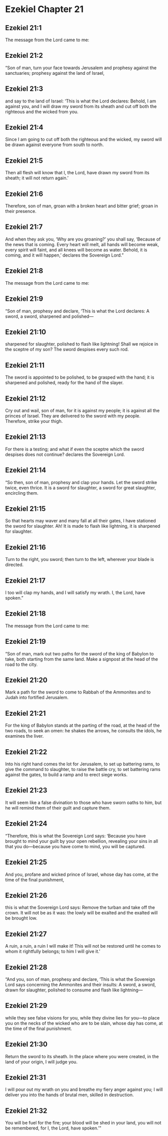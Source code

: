 # Ezekiel Chapter 21

## Ezekiel 21:1
The message from the Lord came to me:

## Ezekiel 21:2
“Son of man, turn your face towards Jerusalem and prophesy against the sanctuaries; prophesy against the land of Israel,

## Ezekiel 21:3
and say to the land of Israel: ‘This is what the Lord declares: Behold, I am against you, and I will draw my sword from its sheath and cut off both the righteous and the wicked from you.

## Ezekiel 21:4
Since I am going to cut off both the righteous and the wicked, my sword will be drawn against everyone from south to north.

## Ezekiel 21:5
Then all flesh will know that I, the Lord, have drawn my sword from its sheath; it will not return again.’

## Ezekiel 21:6
Therefore, son of man, groan with a broken heart and bitter grief; groan in their presence.

## Ezekiel 21:7
And when they ask you, ‘Why are you groaning?’ you shall say, ‘Because of the news that is coming. Every heart will melt, all hands will become weak, every spirit will faint, and all knees will become as water. Behold, it is coming, and it will happen,’ declares the Sovereign Lord.”

## Ezekiel 21:8
The message from the Lord came to me:

## Ezekiel 21:9
“Son of man, prophesy and declare, ‘This is what the Lord declares: A sword, a sword, sharpened and polished—

## Ezekiel 21:10
sharpened for slaughter, polished to flash like lightning! Shall we rejoice in the sceptre of my son? The sword despises every such rod.

## Ezekiel 21:11
The sword is appointed to be polished, to be grasped with the hand; it is sharpened and polished, ready for the hand of the slayer.

## Ezekiel 21:12
Cry out and wail, son of man, for it is against my people; it is against all the princes of Israel. They are delivered to the sword with my people. Therefore, strike your thigh.

## Ezekiel 21:13
For there is a testing; and what if even the sceptre which the sword despises does not continue? declares the Sovereign Lord.

## Ezekiel 21:14
“So then, son of man, prophesy and clap your hands. Let the sword strike twice, even thrice. It is a sword for slaughter, a sword for great slaughter, encircling them.

## Ezekiel 21:15
So that hearts may waver and many fall at all their gates, I have stationed the sword for slaughter. Ah! It is made to flash like lightning, it is sharpened for slaughter.

## Ezekiel 21:16
Turn to the right, you sword; then turn to the left, wherever your blade is directed.

## Ezekiel 21:17
I too will clap my hands, and I will satisfy my wrath. I, the Lord, have spoken.”

## Ezekiel 21:18
The message from the Lord came to me:

## Ezekiel 21:19
“Son of man, mark out two paths for the sword of the king of Babylon to take, both starting from the same land. Make a signpost at the head of the road to the city.

## Ezekiel 21:20
Mark a path for the sword to come to Rabbah of the Ammonites and to Judah into fortified Jerusalem.

## Ezekiel 21:21
For the king of Babylon stands at the parting of the road, at the head of the two roads, to seek an omen: he shakes the arrows, he consults the idols, he examines the liver.

## Ezekiel 21:22
Into his right hand comes the lot for Jerusalem, to set up battering rams, to give the command to slaughter, to raise the battle cry, to set battering rams against the gates, to build a ramp and to erect siege works.

## Ezekiel 21:23
It will seem like a false divination to those who have sworn oaths to him, but he will remind them of their guilt and capture them.

## Ezekiel 21:24
“Therefore, this is what the Sovereign Lord says: ‘Because you have brought to mind your guilt by your open rebellion, revealing your sins in all that you do—because you have come to mind, you will be captured.

## Ezekiel 21:25
And you, profane and wicked prince of Israel, whose day has come, at the time of the final punishment,

## Ezekiel 21:26
this is what the Sovereign Lord says: Remove the turban and take off the crown. It will not be as it was: the lowly will be exalted and the exalted will be brought low.

## Ezekiel 21:27
A ruin, a ruin, a ruin I will make it! This will not be restored until he comes to whom it rightfully belongs; to him I will give it.’

## Ezekiel 21:28
“And you, son of man, prophesy and declare, ‘This is what the Sovereign Lord says concerning the Ammonites and their insults: A sword, a sword, drawn for slaughter, polished to consume and flash like lightning—

## Ezekiel 21:29
while they see false visions for you, while they divine lies for you—to place you on the necks of the wicked who are to be slain, whose day has come, at the time of the final punishment.

## Ezekiel 21:30
Return the sword to its sheath. In the place where you were created, in the land of your origin, I will judge you.

## Ezekiel 21:31
I will pour out my wrath on you and breathe my fiery anger against you; I will deliver you into the hands of brutal men, skilled in destruction.

## Ezekiel 21:32
You will be fuel for the fire; your blood will be shed in your land, you will not be remembered, for I, the Lord, have spoken.’”

